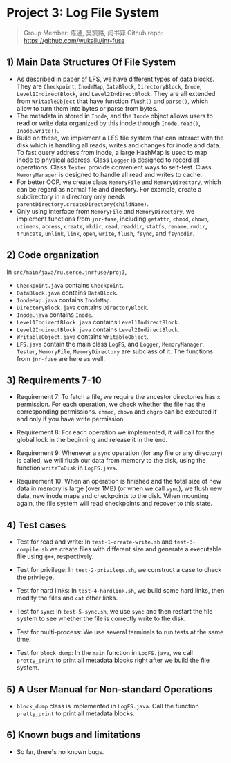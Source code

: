 # Project 3: Log File System
> Group Member: 陈通, 吴凯路, 闫书弈
> Github repo: https://github.com/wukailu/jnr-fuse

## 1) Main Data Structures Of File System

* As described in paper of LFS, we have different types of data blocks. 
They are `Checkpoint`, `InodeMap`, `DataBlock`, `DirectoryBlock`, `Inode`, `Level1IndirectBlock`, and `Level2IndirectBlock`. They are all extended from `WritableObject` that have function `flush()` and `parse()`, which allow to turn them into bytes or parse from bytes.
* The metadata in stored in `Inode`, and the `Inode` object allows users to read or write data organized by this inode through `Inode.read()`, `Inode.write()`.  
* Build on these, we implement a LFS file system that can interact with the disk which is handling all reads, writes and changes for inode and data. To fast query address from inode, a large HashMap is used to map inode to physical address. Class `Logger` is designed to record all operations. Class `Tester` provide convenient ways to self-test. Class `MemoryManager` is designed to handle all read and writes to cache.
* For better OOP, we create class `MemoryFile` and `MemoryDirectory`, which can be regard as normal file and directory. For example, create a subdirectory in a directory only needs `parentDirectory.createDirectory(childName)`. 
* Only using interface from `MemoryFile` and `MemoryDirectory`, we implement functions from `jnr-fuse`, including `getattr`, `chmod`, `chown`, `utimens`, `access`, `create`, `mkdir`, `read`, `readdir`, `statfs`, `rename`, `rmdir`, `truncate`, `unlink`, `link`, `open`, `write`, `flush`, `fsync`, and `fsyncdir`.

## 2) Code organization

In `src/main/java/ru.serce.jnrfuse/proj3`, 

* `Checkpoint.java` contains `Checkpoint`.
* `DataBlock.java` contains `DataBlock`.
* `InodeMap.java` contains `InodeMap`.
* `DirectoryBlock.java` contains `DirectoryBlock`.
* `Inode.java` contains `Inode`.
* `Level1IndirectBlock.java` contains `Level1IndirectBlock`.
* `Level2IndirectBlock.java` contains `Level2IndirectBlock`.
* `WritableObject.java` contains `WritableObject`.
* `LFS.java` contain the main class `LogFS`, and `Logger`, `MemoryManager`, `Tester`, `MemoryFile`, `MemoryDirectory` are subclass of it. The functions from `jnr-fuse` are here as well.


## 3) Requirements 7-10

* Requirement 7: To fetch a file, we require the ancestor directories has `x` permission. For each operation, we check whether the file has the corresponding permissions. `chmod`, `chown` and `chgrp` can be executed if and only if you have write permission.

* Requirement 8: For each operation we implemented, it will call for the global lock in the beginning and release it in the end.

* Requirement 9: Whenever a `sync` operation (for any file or any directory) is called, we will flush our data from memory to the disk, using the function `writeToDisk` in `LogFS.java`.

* Requirement 10: When an operation is finished and the total size of new data in memory is large (over 1MB) (or when we call `sync`), we flush new data, new inode maps and checkpoints to the disk. When mounting again, the file system will read checkpoints and recover to this state. 

## 4) Test cases

* Test for read and write: In `test-1-create-write.sh` and `test-3-compile.sh` we create files with different size and generate a executable file using `g++`, respectively.

* Test for privilege: In `test-2-privilege.sh`, we construct a case to check the privilege.

* Test for hard links: In `test-4-hardlink.sh`, we build some hard links, then modify the files and `cat` other links.

* Test for `sync`: In `test-5-sync.sh`, we use `sync` and then restart the file system to see whether the file is correctly write to the disk.

* Test for multi-process: We use several terminals to run tests at the same time.

* Test for `block_dump`: In the `main` function in `LogFS.java`, we call `pretty_print` to print all metadata blocks right after we build the file system.

## 5) A User Manual for Non-standard Operations

* `block_dump` class is implemented in `LogFS.java`. Call the function `pretty_print` to print all metadata blocks.

## 6) Known bugs and limitations

* So far, there's no known bugs.
